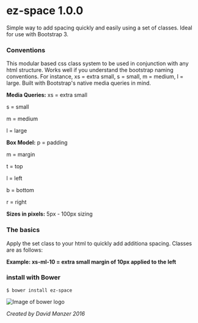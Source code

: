 # ez-space 1.0.0

Simple way to add spacing quickly and easily using a set of classes. Ideal for use with Bootstrap 3.

### Conventions

This modular based css class system to be used in conjunction with any html structure. Works well if you understand the bootstrap naming conventions. For instance, xs = extra small, s = small, m = medium, l = large. Built with Bootstrap's native media queries in mind.

**Media Queries:**
xs = extra small

s = small

m = medium

l = large

**Box Model:**
p = padding

m = margin

t = top

l = left

b = bottom

r = right


**Sizes in pixels:**
5px - 100px sizing

### The basics

Apply the set class to your html to quickly add additiona spacing. Classes are as follows:

**Example: xs-ml-10 = extra small margin of 10px applied to the left**

### install with Bower

```
$ bower install ez-space
```

![Image of bower logo](https://bower.io/img/bower-logo.svg)


*Created by David Manzer 2016*
